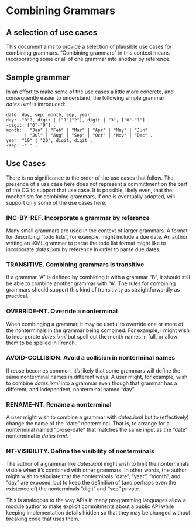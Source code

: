 # Combining Grammars
## A selection of use cases

This document aims to provide a selection of plausible use cases for
combining grammars. “Combining grammars” in this context means
incorporating some or all of one grammar into another by reference.

## Sample grammar

In an effort to make some of the use cases a little more concrete, and
consequently easier to understand, the following simple grammar
*dates.ixml* is introduced:

```
date: day, sep, month, sep, year .
day: -"0"?, digit | ["1"|"2"], digit | "3", ["0"-"1"] .
-digit: ["0"-"9"] .
month:   "Jan" | "Feb" | "Mar" | "Apr" | "May" | "Jun" 
       | "Jul" | "Aug" | "Sep" | "Oct" | "Nov" | "Dec" .
year: "19" | "20", digit, digit .
-sep: -" " .
```

## Use Cases

There is no significance to the order of the use cases that follow.
The presence of a use case here does not represent a committment on
the part of the CG to support that use case. It is possible, likely
even, that the mechanism for combining grammars, if one is eventually
adopted, will support only some of the use cases here.

### INC-BY-REF. Incorporate a grammar by reference

Many small grammars are used in the context of larger grammars.
A format for describing “todo lists”, for example, might include
a due date. An author writing an iXML grammar to parse the todo list
format might like to incorporate *dates.ixml* by reference in order
to parse due dates.

### TRANSITIVE. Combining grammars is transitive

If a grammar “A” is defined by combining it with a grammar “B”, it
should still be able to combine another grammar with “A”. The rules
for combining grammars should support this kind of transitivity as
straightforwardly as practical.

### OVERRIDE-NT. Override a nonterminal

When combinging a grammar, it may be useful to override one or more of
the nonterminals in the grammar being combined. For example, I might
wish to incorporate *dates.ixml* but spell out the month names in full,
or allow them to be spelled in French.

### AVOID-COLLISION. Avoid a collision in nonterminal names

If reuse becomes common, it’s likely that some grammars will define
the same nonterminal names in different ways. A user might, for example,
wish to combine *dates.ixml* into a grammar even though that grammar
has a different, and independent, nonterminal named “day”.

### RENAME-NT. Rename a nonterminal

A user might wish to combine a grammar with *dates.ixml* but to
(effectively) change the name of the “date” nonterminal. That is, to
arrange for a nonterminal named “prose-date” that matches the
same input as the “date” nonterminal in *dates.ixml*.

### NT-VISIBILITY. Define the visibility of nonterminals

The author of a grammar like *dates.ixml* might wish to limit the
nonterminals visible when it’s combined with other grammars. In other
words, the author might wish to stipulate that the nonterminals
“date”, “year”, “month”, and “day” are exposed, but to keep the
definition of (and perhaps even the existence of) the nonterminals
“digit” and “sep” private.

This is analogous to the way APIs in many programming languages allow
a module author to make explicit commitments about a public API while
keeping implementation details hidden so that they may be changed
without breaking code that uses them.



